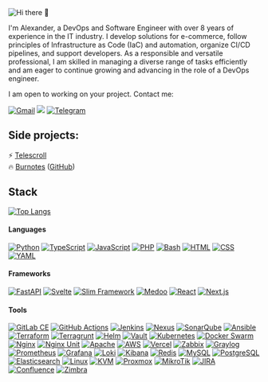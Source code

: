 

<img alt="Hi there 👋 " src="https://readme-typing-svg.herokuapp.com?duration=6000&color=b3b3b3&center=false&size=14&width=500&vCenter=true&lines=Hi%20there%20%F0%9F%91%8B%20;Hi%20there%20%F0%9F%95%8A%EF%B8%8F"/>


                    
I'm Alexander, a DevOps and Software Engineer with over 8 years of experience in the IT industry. I develop solutions for e-commerce, follow principles of Infrastructure as Code (IaC) and automation, organize CI/CD pipelines, and support developers. As a responsible and versatile professional, I am skilled in managing a diverse range of tasks efficiently and am eager to continue growing and advancing in the role of a DevOps engineer.

I am open to working on your project. Contact me:
<!-- Skills icons
<a href="https://skillicons.dev/"><img src="https://skillicons.dev/icons?i=python" alt="Python" width="20" width="20"/></a>
<a href="https://skillicons.dev/"><img src="https://skillicons.dev/icons?i=typescript" alt="TypeScript" width="20" width="20"/></a>
<a href="https://skillicons.dev/"><img src="https://skillicons.dev/icons?i=javascript" alt="JavaScript" width="20" width="20"/></a>
<a href="https://skillicons.dev/"><img src="https://skillicons.dev/icons?i=php" alt="PHP" width="20" width="20"/></a>
<a href="https://skillicons.dev/"><img src="https://skillicons.dev/icons?i=bash" alt="Bash" width="20" width="20"/></a>
<a href="https://skillicons.dev/"><img src="https://skillicons.dev/icons?i=html" alt="HTML" width="20" width="20"/></a>
<a href="https://skillicons.dev/"><img src="https://skillicons.dev/icons?i=css" alt="CSS" width="20" width="20"/></a>
<a href="https://skillicons.dev/"><img src="https://skillicons.dev/icons?i=aws" alt="AWS" width="20" width="20"/></a>
<a href="https://skillicons.dev/"><img src="https://skillicons.dev/icons?i=linux" alt="Linux" width="20" width="20"/></a>
<a href="https://skillicons.dev/"><img src="https://skillicons.dev/icons?i=nginx" alt="Nginx" width="20" width="20"/></a>
<a href="https://skillicons.dev/"><img src="https://skillicons.dev/icons?i=mysql" alt="MySQL" width="20" width="20"/></a>
<a href="https://skillicons.dev/"><img src="https://skillicons.dev/icons?i=redis" alt="Redis" width="20" width="20"/></a>
<a href="https://skillicons.dev/"><img src="https://skillicons.dev/icons?i=elasticsearch" alt="Elasticsearch" width="20" width="20"/></a>
<a href="https://skillicons.dev/"><img src="https://skillicons.dev/icons?i=terraform" alt="Terraform" width="20" width="20"/></a>
<a href="https://skillicons.dev/"><img src="https://skillicons.dev/icons?i=ansible" alt="Ansible" width="20" width="20"/></a>
<a href="https://skillicons.dev/"><img src="https://skillicons.dev/icons?i=docker" alt="Docker" width="20" width="20"/></a>
<a href="https://skillicons.dev/"><img src="https://skillicons.dev/icons?i=kubernetes" alt="Kubernetes" width="20" width="20"/></a>
<a href="https://skillicons.dev/"><img src="https://skillicons.dev/icons?i=prometheus" alt="Prometheus" width="20" width="20"/></a>
<a href="https://skillicons.dev/"><img src="https://skillicons.dev/icons?i=grafana" alt="Grafana" width="20" width="20"/></a>
 -->

<a href = "mailto:karpulix+github@gmail.com?subject=From your Github Profile" ><img alt="Gmail" src="https://img.shields.io/badge/Gmail-D14836?style=for-the-badge&logo=gmail&logoColor=white" /></a>
<a href = "https://www.linkedin.com/in/alexander-karpov-812840159/" ><img src="https://img.shields.io/badge/linkedin%20-%230077B5.svg?&style=for-the-badge&logo=linkedin&logoColor=white"/></a>
<a href="https://t.me/karpulix"><img alt="Telegram" src="https://img.shields.io/badge/Telegram-0088CC?style=for-the-badge&logo=telegram&logoColor=white" /></a>

## Side projects:

⚡️ [Telescroll](https://telescroll.me) \
🔥 [Burnotes](https://burnotes.com) ([GitHub](https://github.com/karpulix/burnotes))

## Stack

[![Top Langs](https://github-readme-stats.vercel.app/api/top-langs/?username=karpulix&theme=dark&langs_count=10&layout=compact)](https://github.com/karpulix/)

#### Languages
<a href=""><img alt="Python" src="https://img.shields.io/badge/Python-3776AB?style=flat-square&logo=python&logoColor=white" /></a>
<a href=""><img alt="TypeScript" src="https://img.shields.io/badge/TypeScript-3178C6?style=flat-square&logo=typescript&logoColor=white" /></a>
<a href=""><img alt="JavaScript" src="https://img.shields.io/badge/JavaScript-F7DF1E?style=flat-square&logo=javascript&logoColor=black" /></a>
<a href=""><img alt="PHP" src="https://img.shields.io/badge/PHP-777BB4?style=flat-square&logo=php&logoColor=white" /></a>
<a href=""><img alt="Bash" src="https://img.shields.io/badge/Bash-4EAA25?style=flat-square&logo=gnu-bash&logoColor=white" /></a>
<a href=""><img alt="HTML" src="https://img.shields.io/badge/HTML-E34F26?style=flat-square&logo=html5&logoColor=white" /></a>
<a href=""><img alt="CSS" src="https://img.shields.io/badge/CSS-1572B6?style=flat-square&logo=css3&logoColor=white" /></a>
<a href=""><img alt="YAML" src="https://img.shields.io/badge/YAML-CB171E?style=flat-square&logo=yaml&logoColor=white" /></a>

#### Frameworks
<a href=""><img alt="FastAPI" src="https://img.shields.io/badge/FastAPI-009688?style=flat-square&logo=fastapi&logoColor=white" /></a>
<a href=""><img alt="Svelte" src="https://img.shields.io/badge/Svelte-FF3E00?style=flat-square&logo=svelte&logoColor=white" /></a>
<a href=""><img alt="Slim Framework" src="https://img.shields.io/badge/Slim_Framework-9bbb79?style=flat-square&logo=php&logoColor=white" /></a>
<a href=""><img alt="Medoo" src="https://img.shields.io/badge/Medoo-7F9CF5?style=flat-square&logo=php&logoColor=white" /></a>
<a href=""><img alt="React" src="https://img.shields.io/badge/React-61DAFB?style=flat-square&logo=react&logoColor=black" /></a>
<a href=""><img alt="Next.js" src="https://img.shields.io/badge/Next.js-000000?style=flat-square&logo=next.js&logoColor=white" /></a>



#### Tools
<a href=""><img alt="GitLab CE" src="https://img.shields.io/badge/GitLab_CE-FC6D26?style=flat-square&logo=gitlab&logoColor=white" /></a>
<a href=""><img alt="GitHub Actions" src="https://img.shields.io/badge/GitHub_Actions-2088FF?style=flat-square&logo=github-actions&logoColor=white" /></a>
<a href=""><img alt="Jenkins" src="https://img.shields.io/badge/Jenkins-D24939?style=flat-square&logo=jenkins&logoColor=white" /></a>
<a href=""><img alt="Nexus" src="https://img.shields.io/badge/Nexus-4285F4?style=flat-square&logo=nexus&logoColor=white" /></a>
<a href=""><img alt="SonarQube" src="https://img.shields.io/badge/SonarQube-4E9BCD?style=flat-square&logo=sonarqube&logoColor=white" /></a>
<a href=""><img alt="Ansible" src="https://img.shields.io/badge/Ansible-EE0000?style=flat-square&logo=ansible&logoColor=white" /></a>
<a href=""><img alt="Terraform" src="https://img.shields.io/badge/Terraform-623CE4?style=flat-square&logo=terraform&logoColor=white" /></a>
<a href=""><img alt="Terragrunt" src="https://img.shields.io/badge/Terragrunt-5C4EE5?style=flat-square&logo=terraform&logoColor=white" /></a>
<a href=""><img alt="Helm" src="https://img.shields.io/badge/Helm-0F1689?style=flat-square&logo=helm&logoColor=white" /></a>
<a href=""><img alt="Vault" src="https://img.shields.io/badge/Vault-000000?style=flat-square&logo=vault&logoColor=white" /></a>
<a href=""><img alt="Kubernetes" src="https://img.shields.io/badge/Kubernetes-326CE5?style=flat-square&logo=kubernetes&logoColor=white" /></a>
<a href=""><img alt="Docker Swarm" src="https://img.shields.io/badge/Docker_Swarm-2496ED?style=flat-square&logo=docker&logoColor=white" /></a>
<a href=""><img alt="Nginx" src="https://img.shields.io/badge/Nginx-009639?style=flat-square&logo=nginx&logoColor=white" /></a>
<a href=""><img alt="Nginx Unit" src="https://img.shields.io/badge/Nginx_Unit-009639?style=flat-square&logo=nginx&logoColor=white" /></a>
<a href=""><img alt="Apache" src="https://img.shields.io/badge/Apache-D22128?style=flat-square&logo=apache&logoColor=white" /></a>
<a href=""><img alt="AWS" src="https://img.shields.io/badge/AWS-232F3E?style=flat-square&logo=amazon-aws&logoColor=white" /></a>
<a href=""><img alt="Vercel" src="https://img.shields.io/badge/Vercel-000000?style=flat-square&logo=vercel&logoColor=white" /></a>
<a href=""><img alt="Zabbix" src="https://img.shields.io/badge/Zabbix-FF0000?style=flat-square&logo=zabbix&logoColor=white" /></a>
<a href=""><img alt="Graylog" src="https://img.shields.io/badge/Graylog-FF3633?style=flat-square&logo=graylog&logoColor=white" /></a>
<a href=""><img alt="Prometheus" src="https://img.shields.io/badge/Prometheus-E6522C?style=flat-square&logo=prometheus&logoColor=white" /></a>
<a href=""><img alt="Grafana" src="https://img.shields.io/badge/Grafana-F46800?style=flat-square&logo=grafana&logoColor=white" /></a>
<a href=""><img alt="Loki" src="https://img.shields.io/badge/Loki-3675A9?style=flat-square&logo=grafana&logoColor=white" /></a>
<a href=""><img alt="Kibana" src="https://img.shields.io/badge/Kibana-f04e98?style=flat-square&logo=kibana&logoColor=white" /></a>
<a href=""><img alt="Redis" src="https://img.shields.io/badge/Redis-DC382D?style=flat-square&logo=redis&logoColor=white" /></a>
<a href=""><img alt="MySQL" src="https://img.shields.io/badge/MySQL-4479A1?style=flat-square&logo=mysql&logoColor=white" /></a>
<a href=""><img alt="PostgreSQL" src="https://img.shields.io/badge/PostgreSQL-336791?style=flat-square&logo=postgresql&logoColor=white" /></a>
<a href=""><img alt="Elasticsearch" src="https://img.shields.io/badge/Elasticsearch-005571?style=flat-square&logo=elasticsearch&logoColor=white" /></a>
<a href=""><img alt="Linux" src="https://img.shields.io/badge/Linux-000000?style=flat-square&logo=linux&logoColor=white" /></a>
<a href=""><img alt="KVM" src="https://img.shields.io/badge/KVM-e0382c?style=flat-square&logo=redhat&logoColor=white" /></a>
<a href=""><img alt="Proxmox" src="https://img.shields.io/badge/Proxmox-e57001?style=flat-square&logo=proxmox&logoColor=white" /></a>
<a href=""><img alt="MikroTik" src="https://img.shields.io/badge/MikroTik-0792c9?style=flat-square&logo=mikrotik&logoColor=white" /></a>
<a href=""><img alt="JIRA" src="https://img.shields.io/badge/JIRA-0052CC?style=flat-square&logo=jira&logoColor=white" /></a>
<a href=""><img alt="Confluence" src="https://img.shields.io/badge/Confluence-172B4D?style=flat-square&logo=confluence&logoColor=white" /></a>
<a href=""><img alt="Zimbra" src="https://img.shields.io/badge/Zimbra-1B3A4E?style=flat-square&logo=&logoColor=white" /></a>

